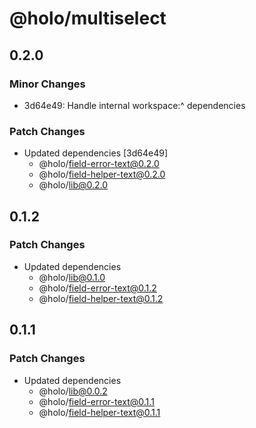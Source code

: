# @holo/multiselect

## 0.2.0

### Minor Changes

- 3d64e49: Handle internal workspace:^ dependencies

### Patch Changes

- Updated dependencies [3d64e49]
  - @holo/field-error-text@0.2.0
  - @holo/field-helper-text@0.2.0
  - @holo/lib@0.2.0

## 0.1.2

### Patch Changes

- Updated dependencies
  - @holo/lib@0.1.0
  - @holo/field-error-text@0.1.2
  - @holo/field-helper-text@0.1.2

## 0.1.1

### Patch Changes

- Updated dependencies
  - @holo/lib@0.0.2
  - @holo/field-error-text@0.1.1
  - @holo/field-helper-text@0.1.1

